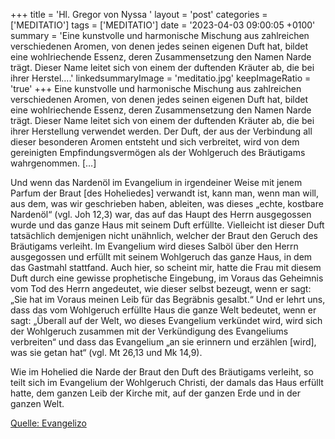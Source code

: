 +++
title = 'Hl. Gregor von Nyssa  '
layout = 'post'
categories = ['MEDITATIO']
tags = ['MEDITATIO']
date = '2023-04-03 09:00:05 +0100'
summary = 'Eine kunstvolle und harmonische Mischung aus zahlreichen verschiedenen Aromen, von denen jedes seinen eigenen Duft hat, bildet eine wohlriechende Essenz, deren Zusammensetzung den Namen Narde trägt. Dieser Name leitet sich von einem der duftenden Kräuter ab, die bei ihrer Herstel....'
linkedsummaryImage = 'meditatio.jpg'
keepImageRatio = 'true'
+++
Eine kunstvolle und harmonische Mischung aus zahlreichen verschiedenen Aromen, von denen jedes seinen eigenen Duft hat, bildet eine wohlriechende Essenz, deren Zusammensetzung den Namen Narde trägt. Dieser Name leitet sich von einem der duftenden Kräuter ab, die bei ihrer Herstellung verwendet werden.<!--more--> Der Duft, der aus der Verbindung all dieser besonderen Aromen entsteht und sich verbreitet, wird von dem gereinigten Empfindungsvermögen als der Wohlgeruch des Bräutigams wahrgenommen. […]

Und wenn das Nardenöl im Evangelium in irgendeiner Weise mit jenem Parfum der Braut [des Hoheliedes] verwandt ist, kann man, wenn man will, aus dem, was wir geschrieben haben, ableiten, was dieses „echte, kostbare Nardenöl“ (vgl. Joh 12,3) war, das auf das Haupt des Herrn ausgegossen wurde und das ganze Haus mit seinem Duft erfüllte. Vielleicht ist dieser Duft tatsächlich demjenigen nicht unähnlich, welcher der Braut den Geruch des Bräutigams verleiht. Im Evangelium wird dieses Salböl über den Herrn ausgegossen und erfüllt mit seinem Wohlgeruch das ganze Haus, in dem das Gastmahl stattfand. Auch hier, so scheint mir, hatte die Frau mit diesem Duft durch eine gewisse prophetische Eingebung, im Voraus das Geheimnis vom Tod des Herrn angedeutet, wie dieser selbst bezeugt, wenn er sagt: „Sie hat im Voraus meinen Leib für das Begräbnis gesalbt.“ Und er lehrt uns, dass das vom Wohlgeruch erfüllte Haus die ganze Welt bedeutet, wenn er sagt: „Überall auf der Welt, wo dieses Evangelium verkündet wird, wird sich der Wohlgeruch zusammen mit der Verkündigung des Evangeliums verbreiten“ und dass das Evangelium „an sie erinnern und erzählen [wird], was sie getan hat“ (vgl. Mt 26,13 und Mk 14,9).

Wie im Hohelied die Narde der Braut den Duft des Bräutigams verleiht, so teilt sich im Evangelium der Wohlgeruch Christi, der damals das Haus erfüllt hatte, dem ganzen Leib der Kirche mit, auf der ganzen Erde und in der ganzen Welt.



[Quelle: Evangelizo](https://evangeliumtagfuertag.org/DE/gospel)
